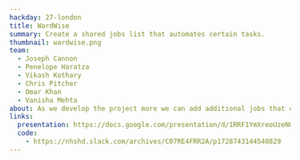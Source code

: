 ```yaml
---
hackday: 27-london
title: WardWise
summary: Create a shared jobs list that automates certain tasks.
thumbnail: wardwise.png
team:
  - Joseph Cannon
  - Penelope Haratza
  - Vikash Kothary
  - Chris Pitcher
  - Omar Khan
  - Vanisha Mehta
about: As we develop the project more we can add additional jobs that can be automated.
links:
  presentation: https://docs.google.com/presentation/d/1RRF1YmXreoUzeNG68hy_VqBOVkRi6E3eDmvl6As2ggs/edit?usp=sharing
  code:
    - https://nhshd.slack.com/archives/C07RE4FRR2A/p1728743144548829
---
```

